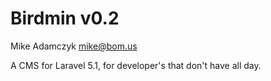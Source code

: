 # Birdmin v0.2

Mike Adamczyk <mike@bom.us>

A CMS for Laravel 5.1, for developer's that don't have all day.
